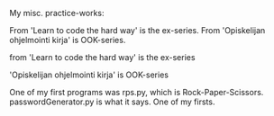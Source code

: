 My misc. practice-works:

From 'Learn to code the hard way' is the ex-series.
From 'Opiskelijan ohjelmointi kirja' is OOK-series.

from 'Learn to code the hard way' is the ex-series

'Opiskelijan ohjelmointi kirja' is OOK-series


One of my first programs was rps.py, which is Rock-Paper-Scissors.
passwordGenerator.py is what it says. One of my firsts.
